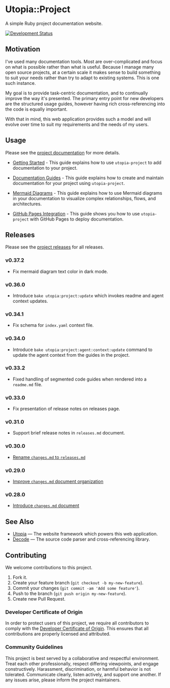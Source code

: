 # Utopia::Project

A simple Ruby project documentation website.

[![Development Status](https://github.com/socketry/utopia-project/workflows/Test/badge.svg)](https://github.com/socketry/utopia-project/actions?workflow=Test)

## Motivation

I've used many documentation tools. Most are over-complicated and focus on what is possible rather than what is useful.
Because I manage many open source projects, at a certain scale it makes sense to build something to suit your needs
rather than try to adapt to existing systems. This is one such instance.

My goal is to provide task-centric documentation, and to continually improve the way it's presented. The primary entry
point for new developers are the structured usage guides, however having rich cross-referencing into the code is equally
important.

With that in mind, this web application provides such a model and will evolve over time to suit my requirements and the
needs of my users.

## Usage

Please see the [project documentation](https://socketry.github.io/utopia-project/) for more details.

  - [Getting Started](https://socketry.github.io/utopia-project/guides/getting-started/index) - This guide explains how to use `utopia-project` to add documentation to your project.

  - [Documentation Guides](https://socketry.github.io/utopia-project/guides/documentation-guidelines/index) - This guide explains how to create and maintain documentation for your project using `utopia-project`.

  - [Mermaid Diagrams](https://socketry.github.io/utopia-project/guides/mermaid-diagrams/index) - This guide explains how to use Mermaid diagrams in your documentation to visualize complex relationships, flows, and architectures.

  - [GitHub Pages Integration](https://socketry.github.io/utopia-project/guides/github-pages-integration/index) - This guide shows you how to use `utopia-project` with GitHub Pages to deploy documentation.

## Releases

Please see the [project releases](https://socketry.github.io/utopia-project/releases/index) for all releases.

### v0.37.2

  - Fix mermaid diagram text color in dark mode.

### v0.36.0

  - Introduce `bake utopia:project:update` which invokes readme and agent context updates.

### v0.34.1

  - Fix schema for `index.yaml` context file.

### v0.34.0

  - Introduce `bake utopia:project:agent:context:update` command to update the agent context from the guides in the project.

### v0.33.2

  - Fixed handling of segmented code guides when rendered into a `readme.md` file.

### v0.33.0

  - Fix presentation of release notes on releases page.

### v0.31.0

  - Support brief release notes in `releases.md` document.

### v0.30.0

  - [Rename `changes.md` to `releases.md`](https://socketry.github.io/utopia-project/releases/index#rename-changes.md-to-releases.md)

### v0.29.0

  - [Improve `changes.md` document organization](https://socketry.github.io/utopia-project/releases/index#improve-changes.md-document-organization)

### v0.28.0

  - [Introduce `changes.md` document](https://socketry.github.io/utopia-project/releases/index#introduce-changes.md-document)

## See Also

  - [Utopia](https://github.com/socketry/utopia) — The website framework which powers this web application.
  - [Decode](https://github.com/ioquatix/decode) — The source code parser and cross-referencing library.

## Contributing

We welcome contributions to this project.

1.  Fork it.
2.  Create your feature branch (`git checkout -b my-new-feature`).
3.  Commit your changes (`git commit -am 'Add some feature'`).
4.  Push to the branch (`git push origin my-new-feature`).
5.  Create new Pull Request.

### Developer Certificate of Origin

In order to protect users of this project, we require all contributors to comply with the [Developer Certificate of Origin](https://developercertificate.org/). This ensures that all contributions are properly licensed and attributed.

### Community Guidelines

This project is best served by a collaborative and respectful environment. Treat each other professionally, respect differing viewpoints, and engage constructively. Harassment, discrimination, or harmful behavior is not tolerated. Communicate clearly, listen actively, and support one another. If any issues arise, please inform the project maintainers.

